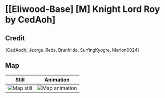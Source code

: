 # [\[Eliwood-Base\] \[M\] Knight Lord Roy by CedAoh]

## Credit

{CedAodh, Jeorge_Reds, Brunhilda, SurfingKyogre, Marlon0024}
	
## Map

| Still | Animation |
| :---: | :-------: |
| ![Map still](./Map_000.png) | ![Map animation](./Map.gif) |
